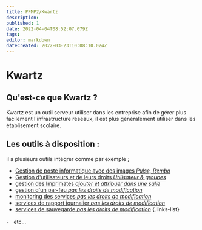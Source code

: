```yaml
---
title: PFMP2/Kwartz
description: 
published: 1
date: 2022-04-04T08:52:07.079Z
tags: 
editor: markdown
dateCreated: 2022-03-23T10:08:10.024Z
---
```


# Kwartz
## Qu'est-ce que Kwartz ?
Kwartz est un outil serveur utiliser dans les entreprise afin de gérer plus facilement l'infrastructure réseaux, il est plus généralement utiliser dans les établisement scolaire.
## Les outils à disposition :
il a plusieurs outils intégrer comme par exemple ;
- [Gestion de poste informatique avec des images *Pulse, Rembo*](/PFMP2/Kwartz/Images)
- [Gestion d'utilisateurs et de leurs droits *Utilisateur & groupes*](/PFMP2/Kwartz/UtilisateurEtDroits)
- [gestion des Imprimates *ajouter et attribuer dans une salle*](/PFMP2/Kwartz/AjoutImprimante)
- [gestion d'un par-feu *pas les droits de modification*]()
- [monitoring des services *pas les droits de modification*]()
- [services de rapport journalier *pas les droits de modification*]()
- [services de sauvegarde *pas les droits de modification*]()
{.links-list}


-ㅤetc...